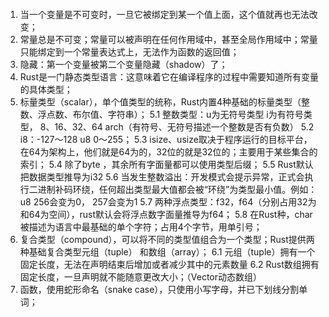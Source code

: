 ####
1. 当一个变量是不可变时，一旦它被绑定到某一个值上面，这个值就再也无法改变；
2. 常量总是不可变；常量可以被声明在任何作用域中，甚至全局作用域中；常量只能绑定到一个常量表达式上，无法作为函数的返回值；
3. 隐藏：第一个变量被第二个变量隐藏（shadow）了；
4. Rust是一门静态类型语言：这意味着它在编译程序的过程中需要知道所有变量的具体类型；
5. 标量类型（scalar），单个值类型的统称，Rust内置4种基础的标量类型（整数、浮点数、布尔值、字符串）；
5.1 整数类型：u为无符号类型 i为有符号类型， 8、16、32、64 arch（有符号、无符号描述一个整数是否有负数）
5.2 i8：-127～128   u8 0～255；
5.3 isize、usize取决于程序运行的目标平台，在64为架构上，他们就是64为的，32位的就是32位的；主要用于某些集合的索引；
5.4 除了byte ，其余所有字面量都可以使用类型后缀；
5.5 Rust默认把数据类型推导为i32
5.6 当发生整数溢出：开发模式会提示异常，正式会执行二进制补码环绕，任何超出类型最大值都会被“环绕”为类型最小值。例如：u8 256会变为0， 257会变为1
5.7 两种浮点类型：f32，f64（分别占用32为和64为空间），rust默认会将浮点数字面量推导为f64；
5.8 在Rust种，char被描述为语言中最基础的单个字符；占用4个字节，用单引号；
6. 复合类型（compound），可以将不同的类型值组合为一个类型；Rust提供两种基础复合类型元组（tuple） 和数组（array）；
6.1 元组（tuple）拥有一个固定长度，无法在声明结束后增加或者减少其中的元素数量
6.2 Rust数组拥有固定长度，一旦声明就不能随意更改大小；（Vector动态数组）
7. 函数，使用蛇形命名（snake case），只使用小写字母，并已下划线分割单词；
